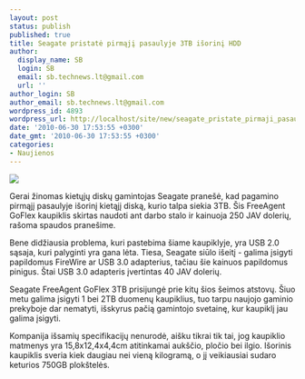 ```yaml
---
layout: post
status: publish
published: true
title: Seagate pristatė pirmąjį pasaulyje 3TB išorinį HDD
author:
  display_name: SB
  login: SB
  email: sb.technews.lt@gmail.com
  url: ''
author_login: SB
author_email: sb.technews.lt@gmail.com
wordpress_id: 4893
wordpress_url: http://localhost/site/new/seagate_pristate_pirmaji_pasaulyje_3tb_isorini_hdd/
date: '2010-06-30 17:53:55 +0300'
date_gmt: '2010-06-30 17:53:55 +0300'
categories:
- Naujienos
---
```

<div class="imgright"><img src="http://www.part.lt/img/7e6e327001f774fb9a506bfbb5c6ce5e496.jpg"  /></div>
<p>Gerai žinomas kietųjų diskų gamintojas Seagate pranešė, kad pagamino pirmąjį pasaulyje išorinį kietąjį diską, kurio talpa siekia 3TB. Šis FreeAgent GoFlex kaupiklis skirtas naudoti ant darbo stalo ir kainuoja 250 JAV dolerių, rašoma spaudos pranešime.</p>
<p>Bene didžiausia problema, kuri pastebima šiame kaupiklyje, yra USB 2.0 sąsaja, kuri palyginti yra gana lėta. Tiesa, Seagate siūlo išeitį - galima įsigyti papildomus FireWire ar USB 3.0 adapterius, tačiau šie kainuos papildomus pinigus. Štai USB 3.0 adapteris įvertintas 40 JAV dolerių.</p>
<p>Seagate FreeAgent GoFlex 3TB prisijungė prie kitų šios šeimos atstovų. Šiuo metu galima įsigyti 1 bei 2TB duomenų kaupiklius, tuo tarpu naujojo gaminio prekyboje dar nematyti, išskyrus pačią gamintojo svetainę, kur kaupiklį jau galima įsigyti. </p>
<p>Kompanija išsamių specifikacijų nenurodė, aišku tikrai tik tai, jog kaupiklio matmenys yra 15,8x12,4x4,4cm atitinkamai aukščio, pločio bei ilgio. Išorinis kaupiklis sveria kiek daugiau nei vieną kilogramą, o jį veikiausiai sudaro keturios 750GB plokštelės.<br /></p>
